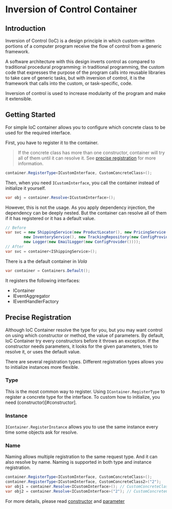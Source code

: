 # Inversion of Control Container
## Introduction
Inversion of Control (IoC) is a design principle in which custom-written portions of a computer program receive the flow of control from a generic framework.

A software architecture with this design inverts control as compared to traditional procedural programming: in traditional programming, the custom code that expresses the purpose of the program calls into reusable libraries to take care of generic tasks, but with inversion of control, it is the framework that calls into the custom, or task-specific, code.

Inversion of control is used to increase modularity of the program and make it extensible.

## Getting Started
For simple IoC container allows you to configure which concrete class to be used for the required interface. 

First, you have to register it to the container.

> If the concrete class has more than one constructor, container will try all of them until it can resolve it. See [precise registration](#precise-registration) for more information.

```csharp
container.RegisterType<ICustomInterface, CustomConcreteClass>();
```

Then, when you need `ICustomInterface`, you call the container instead of initialize it yourself.

```csharp
var obj = container.Resolve<ICustomInterface>();
```

However, this is not the usage. As you apply dependency injection, the dependency can be deeply nested. But the container can resolve all of them if it has registered or it has a default value.

```csharp
// Before
var svc = new ShippingService(new ProductLocator(), new PricingService(), 
        new InventoryService(), new TrackingRepository(new ConfigProvider()), 
        new Logger(new EmailLogger(new ConfigProvider())));
// After
var svc = container<IShippingService>();
```

There is a the default container in *Vola*

```csharp
var container = Containers.Default();
```

It registers the following interfaces:
* IContainer
* IEventAggregator
* IEventHandlerFactory

## Precise Registration
Although IoC Container resolve the type for you, but you may want control on using which constructor or method, the value of parameters. By default, IoC Container try every constructors before it throws an exception. If the constructor needs parameters, it looks for the given parameters, tries to resolve it, or uses the default value.

There are several registration types. Different registration types allows you to initialize instances more flexible.

### Type
This is the most common way to register. Using `IContainer.RegisterType` to register a concrete type for the interface. To custom how to initialize, you need (constructor)[#constructor].

### Instance
`IContainer.RegisterInstance` allows you to use the same instance every time some objects ask for resolve.

### Name
Naming allows multiple registration to the same request type. And it can also resolve by name. Naming is supported in both type and instance registration.

```csharp
container.RegisterType<ICustomInterface, CustomConcreteClass>();
container.RegisterType<ICustomInterface, CustomConcreteClass2>("2");
var obj1 = container.Resolve<ICustomInterface>(); // CustomConcreteClass
var obj2 = container.Resolve<ICustomInterface>("2"); // CustomConcreteClass2
```

For more details, please read [constructor](constructor.md) and [parameter](parameter.md)